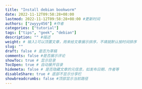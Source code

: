 ```yaml
---
title: "Install debian bookworm"
date: 2022-11-12T09:58:28+08:00
lastmod: 2022-11-12T09:58:28+08:00 #更新时间
authors: ["zwyyy456"] #作者
categories: ["tutorial"]
tags: ["tips", "geek", "debian"]
description: "" #描述
weight: # 输入1可以顶置文章，用来给文章展示排序，不填就默认按时间排序
slug: ""
draft: false # 是否为草稿
comments: false #是否展示评论
showToc: true # 显示目录
TocOpen: true # 自动展开目录
hidemeta: false # 是否隐藏文章的元信息，如发布日期、作者等
disableShare: true # 底部不显示分享栏
showbreadcrumbs: false #顶部显示当前路径
---
```



